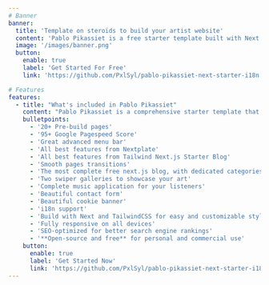 ```yaml
---
# Banner
banner:
  title: 'Template on steroïds to build your artist website'
  content: 'Pablo Pikassiet is a free starter template built with Next and TailwindCSS, providing everything you need to jumpstart your project and save valuable time. Suitable for developers, designers, artists, writers, musicians, photographers, illustrators or painters.'
  image: '/images/banner.png'
  button:
    enable: true
    label: 'Get Started For Free'
    link: 'https://github.com/PxlSyl/pablo-pikassiet-next-starter-i18n'

# Features
features:
  - title: "What's included in Pablo Pikassiet"
    content: "Pablo Pikassiet is a comprehensive starter template that includes everything you need to get started with your project. What's included in Pablo Pikassiet:"
    bulletpoints:
      - '20+ Pre-build pages'
      - '95+ Google Pagespeed Score'
      - 'Great advanced menu bar'
      - 'All best features from Nextplate'
      - 'All best features from Tailwind Next.js Starter Blog'
      - 'Smooth pages transitions'
      - 'The most complete free next.js blog, with dedicated categories and tag pages'
      - 'Two swiper galleries to showcase your art'
      - 'Complete music application for your listeners'
      - 'Beautiful contact form'
      - 'Beautiful cookie banner'
      - 'i18n support'
      - 'Build with Next and TailwindCSS for easy and customizable styling'
      - 'Fully responsive on all devices'
      - 'SEO-optimized for better search engine rankings'
      - '**Open-source and free** for personal and commercial use'
    button:
      enable: true
      label: 'Get Started Now'
      link: 'https://github.com/PxlSyl/pablo-pikassiet-next-starter-i18n'
---
```

